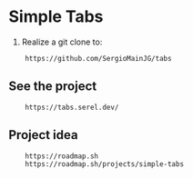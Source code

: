 # Simple Tabs

1. Realize a git clone to:

```url
    https://github.com/SergioMainJG/tabs
```

## See the project

```url
    https://tabs.serel.dev/
```

## Project idea

```url
    https://roadmap.sh
    https://roadmap.sh/projects/simple-tabs
```
